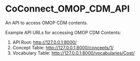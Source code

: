 # CoConnect_OMOP_CDM_API

An API to access OMOP CDM contents.

Example API URLs for accessing OMOP CDM Contents:

1.  API Root: http://127.0.0.1:8000/
2.  Concept Table: http://127.0.0.1:8000/concepts/1/
3.  Vocabulary Table: http://127.0.0.1:8000/vocabularies/Cost/





